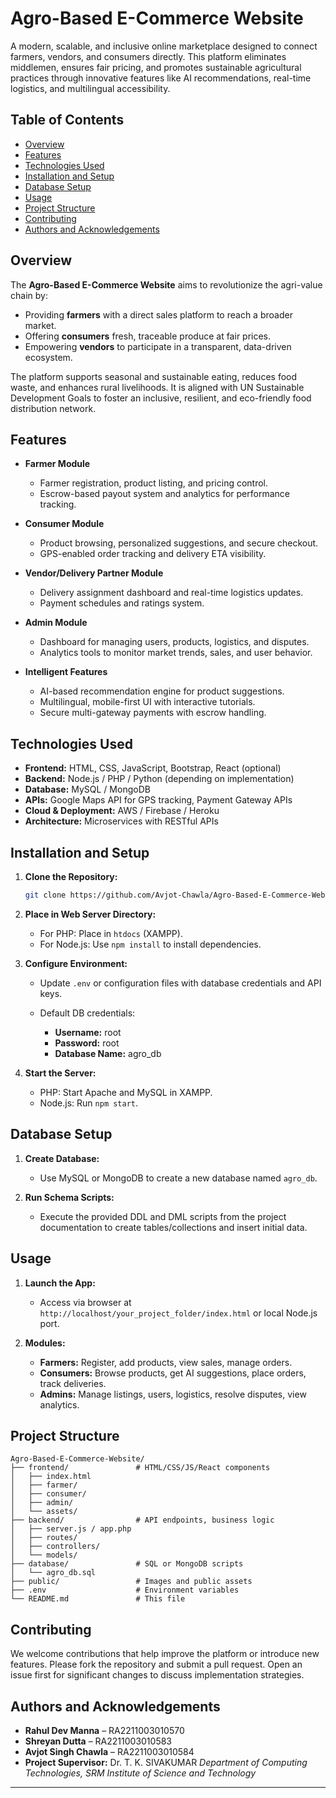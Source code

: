 # Agro-Based E-Commerce Website

A modern, scalable, and inclusive online marketplace designed to connect farmers, vendors, and consumers directly. This platform eliminates middlemen, ensures fair pricing, and promotes sustainable agricultural practices through innovative features like AI recommendations, real-time logistics, and multilingual accessibility.

## Table of Contents

* [Overview](#overview)
* [Features](#features)
* [Technologies Used](#technologies-used)
* [Installation and Setup](#installation-and-setup)
* [Database Setup](#database-setup)
* [Usage](#usage)
* [Project Structure](#project-structure)
* [Contributing](#contributing)
* [Authors and Acknowledgements](#authors-and-acknowledgements)

## Overview

The **Agro-Based E-Commerce Website** aims to revolutionize the agri-value chain by:

* Providing **farmers** with a direct sales platform to reach a broader market.
* Offering **consumers** fresh, traceable produce at fair prices.
* Empowering **vendors** to participate in a transparent, data-driven ecosystem.

The platform supports seasonal and sustainable eating, reduces food waste, and enhances rural livelihoods. It is aligned with UN Sustainable Development Goals to foster an inclusive, resilient, and eco-friendly food distribution network.

## Features

* **Farmer Module**

  * Farmer registration, product listing, and pricing control.
  * Escrow-based payout system and analytics for performance tracking.

* **Consumer Module**

  * Product browsing, personalized suggestions, and secure checkout.
  * GPS-enabled order tracking and delivery ETA visibility.

* **Vendor/Delivery Partner Module**

  * Delivery assignment dashboard and real-time logistics updates.
  * Payment schedules and ratings system.

* **Admin Module**

  * Dashboard for managing users, products, logistics, and disputes.
  * Analytics tools to monitor market trends, sales, and user behavior.

* **Intelligent Features**

  * AI-based recommendation engine for product suggestions.
  * Multilingual, mobile-first UI with interactive tutorials.
  * Secure multi-gateway payments with escrow handling.

## Technologies Used

* **Frontend:** HTML, CSS, JavaScript, Bootstrap, React (optional)
* **Backend:** Node.js / PHP / Python (depending on implementation)
* **Database:** MySQL / MongoDB
* **APIs:** Google Maps API for GPS tracking, Payment Gateway APIs
* **Cloud & Deployment:** AWS / Firebase / Heroku
* **Architecture:** Microservices with RESTful APIs

## Installation and Setup

1. **Clone the Repository:**

   ```bash
   git clone https://github.com/Avjot-Chawla/Agro-Based-E-Commerce-Website.git
   ```

2. **Place in Web Server Directory:**

   * For PHP: Place in `htdocs` (XAMPP).
   * For Node.js: Use `npm install` to install dependencies.

3. **Configure Environment:**

   * Update `.env` or configuration files with database credentials and API keys.
   * Default DB credentials:

     * **Username:** root
     * **Password:** root
     * **Database Name:** agro\_db

4. **Start the Server:**

   * PHP: Start Apache and MySQL in XAMPP.
   * Node.js: Run `npm start`.

## Database Setup

1. **Create Database:**

   * Use MySQL or MongoDB to create a new database named `agro_db`.

2. **Run Schema Scripts:**

   * Execute the provided DDL and DML scripts from the project documentation to create tables/collections and insert initial data.

## Usage

1. **Launch the App:**

   * Access via browser at `http://localhost/your_project_folder/index.html` or local Node.js port.

2. **Modules:**

   * **Farmers:** Register, add products, view sales, manage orders.
   * **Consumers:** Browse products, get AI suggestions, place orders, track deliveries.
   * **Admins:** Manage listings, users, logistics, resolve disputes, view analytics.

## Project Structure

```
Agro-Based-E-Commerce-Website/
├── frontend/               # HTML/CSS/JS/React components
│   ├── index.html
│   ├── farmer/
│   ├── consumer/
│   ├── admin/
│   └── assets/
├── backend/                # API endpoints, business logic
│   ├── server.js / app.php
│   ├── routes/
│   ├── controllers/
│   └── models/
├── database/               # SQL or MongoDB scripts
│   └── agro_db.sql
├── public/                 # Images and public assets
├── .env                    # Environment variables
└── README.md               # This file
```

## Contributing

We welcome contributions that help improve the platform or introduce new features. Please fork the repository and submit a pull request. Open an issue first for significant changes to discuss implementation strategies.

## Authors and Acknowledgements

* **Rahul Dev Manna** – RA2211003010570
* **Shreyan Dutta** – RA2211003010583
* **Avjot Singh Chawla** – RA2211003010584
* **Project Supervisor:** Dr. T. K. SIVAKUMAR
  *Department of Computing Technologies, SRM Institute of Science and Technology*

---
